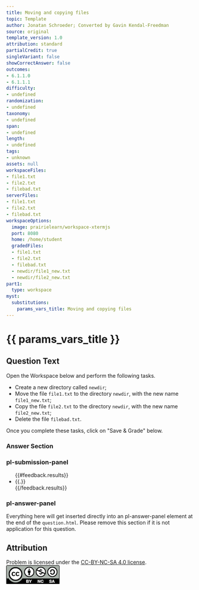 ```yaml
---
title: Moving and copying files
topic: Template
author: Jonatan Schroeder; Converted by Gavin Kendal-Freedman
source: original
template_version: 1.0
attribution: standard
partialCredit: true
singleVariant: false
showCorrectAnswer: false
outcomes:
- 6.1.1.0
- 6.1.1.1
difficulty:
- undefined
randomization:
- undefined
taxonomy:
- undefined
span:
- undefined
length:
- undefined
tags:
- unknown
assets: null
workspaceFiles:
- file1.txt
- file2.txt
- filebad.txt
serverFiles:
- file1.txt
- file2.txt
- filebad.txt
workspaceOptions:
  image: prairielearn/workspace-xtermjs
  port: 8080
  home: /home/student
  gradedFiles:
  - file1.txt
  - file2.txt
  - filebad.txt
  - newdir/file1_new.txt
  - newdir/file2_new.txt
part1:
  type: workspace
myst:
  substitutions:
    params_vars_title: Moving and copying files
---
```

# {{ params_vars_title }}

## Question Text

Open the Workspace below and perform the following tasks.

- Create a new directory called `newdir`;
- Move the file `file1.txt` to the directory `newdir`, with the new name `file1_new.txt`;
- Copy the file `file2.txt` to the directory `newdir`, with the new name `file2_new.txt`;
- Delete the file `filebad.txt`.

Once you complete these tasks, click on "Save & Grade" below.

### Answer Section

### pl-submission-panel

<ul>
  {{#feedback.results}}
  <li>{{.}}</li>
  {{/feedback.results}}
</ul>

<!-- Everything here will get inserted directly into the pl-submission-panel element at the end of the `question.html`.
Please remove this section if it is not application for this question. -->

### pl-answer-panel

Everything here will get inserted directly into an pl-answer-panel element at the end of the `question.html`.
Please remove this section if it is not application for this question.

## Attribution

Problem is licensed under the [CC-BY-NC-SA 4.0 license](https://creativecommons.org/licenses/by-nc-sa/4.0/).<br> ![The Creative Commons 4.0 license requiring attribution-BY, non-commercial-NC, and share-alike-SA license.](https://raw.githubusercontent.com/firasm/bits/master/by-nc-sa.png)